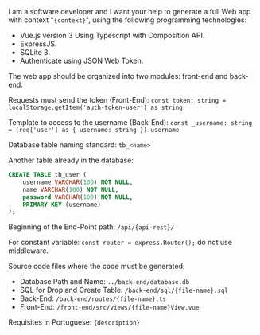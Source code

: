 I am a software developer and I want your help to generate a full Web app with context "`{context}`", using the following programming technologies:

- Vue.js version 3 Using Typescript with Composition API.
- ExpressJS.
- SQLite 3.
- Authenticate using JSON Web Token.

The web app should be organized into two modules: front-end and back-end.

Requests must send the token (Front-End):
`const token: string = localStorage.getItem('auth-token-user') as string`

Template to access to the username (Back-End):
`const _username: string = (req['user'] as { username: string }).username`

Database table naming standard: `tb_<name>`

Another table already in the database:

```sql
CREATE TABLE tb_user (
    username VARCHAR(100) NOT NULL,
    name VARCHAR(100) NOT NULL,
    password VARCHAR(100) NOT NULL,
    PRIMARY KEY (username)
);
```

Beginning of the End-Point path: `/api/{api-rest}/`

For constant variable: `const router = express.Router();` do not use middleware.

Source code files where the code must be generated:
- Database Path and Name: `../back-end/database.db` 
- SQL for Drop and Create Table: `/back-end/sql/{file-name}.sql`
- Back-End: `/back-end/routes/{file-name}.ts`
- Front-End: `/front-end/src/views/{file-name}View.vue`

Requisites in Portuguese: `{description}`
